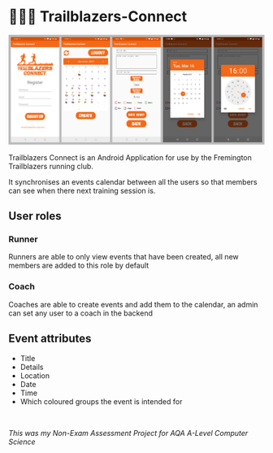 # 🏃🏻‍♂️ Trailblazers-Connect

![App screenshots](https://github.com/JW2586/Trailblazers-Connect/blob/master/large%20layout.png)

Trailblazers Connect is an Android Application for use by the Fremington Trailblazers running club.

It synchronises an events calendar between all the users so that members can see when there next training session is.    

## User roles
### Runner
Runners are able to only view events that have been created, all new members are added to this role by default
### Coach
Coaches are able to create events and add them to the calendar, an admin can set any user to a coach in the backend
<br>

## Event attributes
* Title
* Details
* Location
* Date
* Time
* Which coloured groups the event is intended for
<br>

*This was my Non-Exam Assessment Project for AQA A-Level Computer Science*

